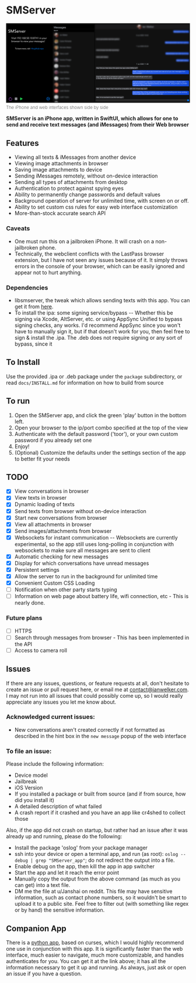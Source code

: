 # SMServer

![The iphone & web interfaces side by side](assets/smserver.png)
<span style="font-weight: 200; font-size: 12px">The iPhone and web interfaces shown side by side</span>

**SMServer is an iPhone app, written in SwiftUI, which allows for one to send and receive text messages (and iMessages) from their Web browser**

## Features
- Viewing all texts & iMessages from another device
- Viewing image attachments in browser
- Saving image attachments to device
- Sending iMessages remotely, without on-device interaction
- Sending all types of attachments from desktop 
- Authentication to protect against spying eyes
- Ability to permanently change passwords and default values
- Background operation of server for unlimited time, with screen on or off.
- Ability to set custom css rules for easy web interface customization
- More-than-stock accurate search API

### Caveats
- One must run this on a jailbroken iPhone. It will crash on a non-jailbroken phone.
- Technically, the webclient conflicts with the LastPass browser extension, but I have not seen any issues because of it. It simply throws errors in the console of your browser, which can be easily ignored and appear not to hurt anything.

### Dependencies
- libsmserver, the tweak which allows sending texts with this app. You can get it from [here](https://github.com/iandwelker/libsmserver).
- To install the ipa: some signing service/bypass -- Whether this be signing via Xcode, AltServer, etc. or using AppSync Unified to bypass signing checks, any works. I'd recommend AppSync since you won't have to manually sign it, but if that doesn't work for you, then feel free to sign & install the .ipa. The .deb does not require signing or any sort of bypass, since it 

## To Install
Use the provided .ipa or .deb package under the `package` subdirectory, or read `docs/INSTALL.md` for information on how to build from source

## To run

1. Open the SMServer app, and click the green 'play' button in the bottom left.
3. Open your browser to the ip/port combo specified at the top of the view
4. Authenticate with the default password ('toor'), or your own custom password if you already set one
5. Enjoy!
6. (Optional) Customize the defaults under the settings section of the app to better fit your needs 

## TODO

- [x] View conversations in browser
- [x] View texts in browser
- [x] Dynamic loading of texts
- [x] Send texts from browser without on-device interaction
- [x] Start new conversations from browser
- [x] View all attachments in browser
- [x] Send images/attachments from browser
- [x] Websockets for instant communication -- Websockets are currently experimental, so the app still uses long-polling in conjunction with websockets to make sure all messages are sent to client
- [x] Automatic checking for new messages
- [x] Display for which conversations have unread messages
- [x] Persistent settings
- [x] Allow the server to run in the background for unlimited time
- [x] Convenient Custom CSS Loading
- [ ] Notification when other party starts typing
- [ ] Information on web page about battery life, wifi connection, etc - This is nearly done.

### Future plans
- [ ] HTTPS
- [ ] Search through messages from browser - This has been implemented in the API
- [ ] Access to camera roll

## Issues
If there are any issues, questions, or feature requests at all, don't hesitate to create an issue or pull request here, or email me at contact@ianwelker.com. I may not run into all issues that could possibly come up, so I would really appreciate any issues you let me know about.

### Acknowledged current issues:
- New conversations aren't created correctly if not formatted as described in the hint box in the `new message` popup of the web interface

### To file an issue:
Please include the following information:
 - Device model
 - Jailbreak
 - iOS Version
 - If you installed a package or built from source (and if from source, how did you install it)
 - A detailed description of what failed
 - A crash report if it crashed and you have an app like cr4shed to collect those

Also, if the app did not crash on startup, but rather had an issue after it was already up and running, please do the following: 
 - Install the package 'oslog' from your package manager
 - ssh into your device or open a terminal app, and run (as root): `oslog --debug | grep "SMServer_app"`; do not redirect the output into a file.
 - Enable debug on the app, then kill the app in app switcher
 - Start the app and let it reach the error point
 - Manually copy the output from the above command (as much as you can get) into a text file.
 - DM me the file at u/Janshai on reddit. This file may have sensitive information, such as contact phone numbers, so it wouldn't be smart to upload it to a public site. Feel free to filter out (with something like regex or by hand) the sensitive information. 

## Companion App
There is a [python app](http://github.com/iandwelker/smserver_receiver), based on curses, which I would highly recommend one use in conjunction with this app. It is significantly faster than the web interface, much easier to navigate, much more customizable, and handles authenticates for you. You can get it at the link above; it has all the information necessary to get it up and running. As always, just ask or open an issue if you have a question. 
